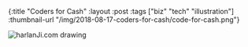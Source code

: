 {:title "Coders for Cash"
 :layout :post
 :tags ["biz" "tech" "illustration"]
 :thumbnail-url "/img/2018-08-17-coders-for-cash/code-for-cash.png"}
 
 ![harlanJi.com drawing](/img/2018-08-17-coders-for-cash/code-for-cash.png)